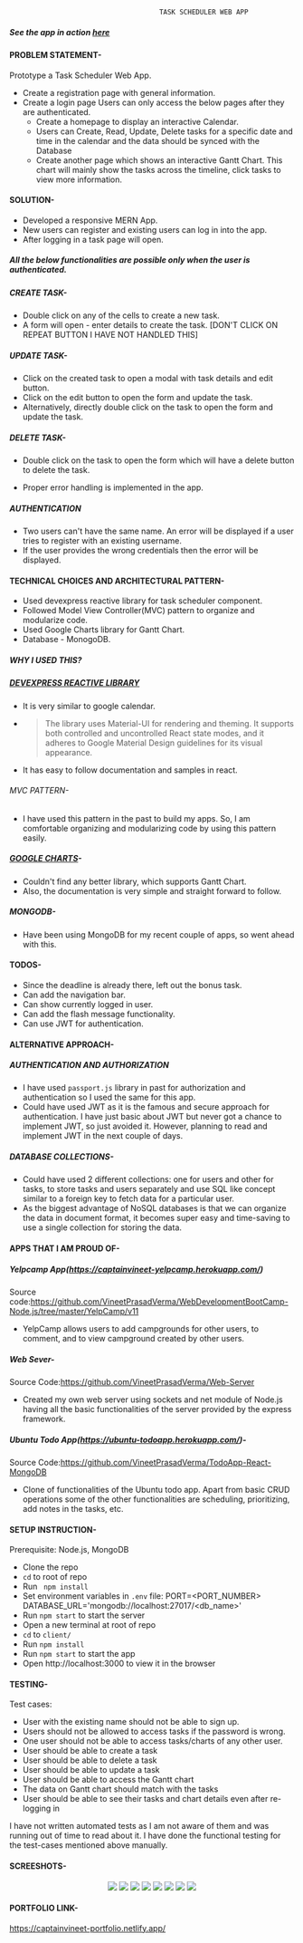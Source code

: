                                          TASK SCHEDULER WEB APP
												
##### See the app in action [here](https://captainvineet-taskscheduler.herokuapp.com/ )
                                                  
#### PROBLEM STATEMENT-
Prototype a Task Scheduler Web App.
 * Create a registration page with general information.
 * Create a login page
   Users can only access the below pages after they are authenticated.
    * Create a homepage to display an interactive Calendar.
    * Users can Create, Read, Update, Delete tasks for a specific date and time in the
      calendar and the data should be synced with the Database
    * Create another page which shows an interactive Gantt Chart. This chart will mainly show the tasks across the timeline, click tasks to view more information.

#### SOLUTION-
 * Developed a responsive MERN App.
 * New users can register and existing users can log in into the app.
 * After logging in a task page will open.
 ##### All the below functionalities are possible only when the user is authenticated.
 ##### CREATE TASK-
   - Double click on any of the cells to create a new task.
   - A form will open - enter details to create the task. [DON'T CLICK ON REPEAT BUTTON I HAVE NOT HANDLED THIS]
 
 ##### UPDATE TASK-
   - Click on the created task to open a modal with task details and edit button.
   - Click on the edit button to open the form and update the task.
   - Alternatively, directly double click on the task to open the form and update the task.
   
 ##### DELETE TASK-
   - Double click on the task to open the form which will have a delete button to delete the task.
 
 * Proper error handling is implemented in the app.

 ##### AUTHENTICATION
   - Two users can't have the same name. An error will be displayed if a user tries to register with an existing username.
   - If the user provides the wrong credentials then the error will be displayed.



#### TECHNICAL CHOICES AND ARCHITECTURAL PATTERN-
  * Used devexpress reactive library for task scheduler component.
  * Followed Model View Controller(MVC) pattern to organize and modularize code.
  * Used Google Charts library for Gantt Chart.
  * Database - MonogoDB.

##### WHY I USED THIS?
 ##### [DEVEXPRESS REACTIVE LIBRARY](http://https://devexpress.github.io/devextreme-reactive/ "DEVEXPRESS REACTIVE LIBRARY")
  * It is very similar to google calendar.
  
  * >The library uses Material-UI for rendering and theming. It supports both controlled and uncontrolled React state modes, and it adheres to Google  	   Material Design guidelines for its visual appearance.
  * It has easy to follow documentation and samples in react.
 
 ###### MVC PATTERN-
  * I have used this pattern in the past to build my apps. So, I am comfortable organizing and modularizing code by using this pattern easily.

 ##### [GOOGLE CHARTS](http://https://developers.google.com/chart/interactive/docs "GOOGLE CHARTS")-
  * Couldn't find any better library, which supports Gantt Chart.
  * Also, the documentation is very simple and straight forward to follow.
  
 ##### MONGODB-
  * Have been using MongoDB for my recent couple of apps, so went ahead with this.


#### TODOS-
  * Since the deadline is already there, left out the bonus task.
  * Can add the navigation bar.
  * Can show currently logged in user.
  * Can add the flash message functionality.
  * Can use JWT for authentication.

#### ALTERNATIVE APPROACH- 
 ##### AUTHENTICATION AND AUTHORIZATION
   * I have used `passport.js` library in past for authorization and authentication so I used the same for this app. 
   * Could have used JWT as it is the famous and secure approach for authentication. I have just basic about JWT but never got a chance to implement JWT, so just avoided it. However, planning to read and implement JWT in the next couple of days.
  
 ##### DATABASE COLLECTIONS-
  * Could have used 2 different collections: one for users and other for tasks, to store tasks and users separately and use SQL like concept similar to a foreign key to fetch data for a particular user.
  * As the biggest advantage of NoSQL databases is that we can organize the data in document format, it becomes super easy and time-saving to use a single collection for storing the data.

#### APPS THAT I AM PROUD OF-
  ##### Yelpcamp App(https://captainvineet-yelpcamp.herokuapp.com/)
  Source code:https://github.com/VineetPrasadVerma/WebDevelopmentBootCamp-Node.js/tree/master/YelpCamp/v11
   * YelpCamp allows users to add campgrounds for other users, to comment, and to view campground created by other users.

  ##### Web Sever-
  Source Code:https://github.com/VineetPrasadVerma/Web-Server
   * Created my own web server using sockets and net module of Node.js having all the basic functionalities of the server provided by the express framework.

  ##### Ubuntu Todo App(https://ubuntu-todoapp.herokuapp.com/)-
  Source Code:https://github.com/VineetPrasadVerma/TodoApp-React-MongoDB
   * Clone of functionalities of the Ubuntu todo app. Apart from basic CRUD operations some of the other functionalities are scheduling, prioritizing, add notes in the tasks, etc.

 
#### SETUP INSTRUCTION-
Prerequisite: Node.js, MongoDB
  * Clone the repo
  * `cd` to root of repo
  * Run ` npm install`
  * Set environment variables in `.env` file:
    PORT=<PORT_NUMBER>
    DATABASE_URL='mongodb://localhost:27017/<db_name>'
  * Run `npm start` to start the server
  * Open a new terminal at root of repo
  * `cd` to `client/`
  * Run `npm install`
  * Run `npm start` to start the app
  * Open http://localhost:3000 to view it in the browser

#### TESTING-
Test cases:
* User with the existing name should not be able to sign up.
* Users should not be allowed to access tasks if the password is wrong.
* One user should not be able to access tasks/charts of any other user.
* User should be able to create a task
* User should be able to delete a task
* User should be able to update a task
* User should be able to access the Gantt chart
* The data on Gantt chart should match with the tasks
* User should be able to see their tasks and chart details even after re-logging in

I have not written automated tests as I am not aware of them and was running out of time to read about it. I have done the functional testing for the test-cases mentioned above manually.

#### SCREESHOTS-
<div align="center">
    <img src="/screenshots/ss3.png"</img> 
    <img src="/screenshots/ss1.png"</img> 
    <img src="/screenshots/ss4.png"</img> 
    <img src="/screenshots/ss5.png"</img> 
    <img src="/screenshots/ss6.png"</img> 
    <img src="/screenshots/ss2.png"</img> 
    <img src="/screenshots/ss7.png"</img> 
    <img src="/screenshots/ss8.png"</img> 
</div> 
 
 #### PORTFOLIO LINK-
   https://captainvineet-portfolio.netlify.app/

